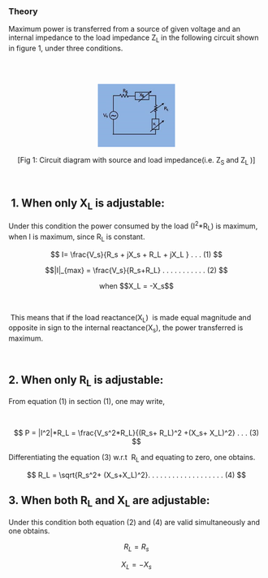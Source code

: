 ### Theory
<p>Maximum power is transferred from a source of given voltage and an internal impedance to the load impedance Z<sub>L </sub>in the following circuit shown in figure 1, under three conditions.</p><br>
							<br>
							 <p style="text-align: center;">
                                <img src="images/maximum power main picture.jpg" style="height: 30%; width: 30%;">
								</p>
							<p style="text-align:center">[Fig 1: Circuit diagram with source and load impedance(i.e. Z<sub>S </sub> and Z<sub>L </sub>)]</p><br>
							<h2>&nbsp;1. When only X<sub>L</sub> is adjustable:</h2>
							<p>Under this condition the power consumed by the load (I<sup>2</sup>*R<sub>L</sub>) is maximum, when I is maximum, since R<sub>L </sub>is constant.</p>

$$ I= \frac{V_s}{R_s + jX_s + R_L + jX_L } . . . (1) $$

$$|I|_{max} = \frac{V_s}{R_s+R_L} . . . . . . . . . . . (2) $$

							
<p style="text-align: center;"> when $$X_L = -X_s$$ </p>							
							&nbsp;
							<p>&nbsp;This means that if the load reactance(X<sub>L</sub>)&nbsp; is made equal magnitude and opposite in sign to the internal reactance(X<sub>s</sub>), the power transferred is maximum.</p><br>
							<h2>2. When only R<sub>L</sub> is adjustable: </h2>
							<p>From equation (1) in section (1), one may write,&nbsp; </p><br>

$$ P = |I^2|*R_L = \frac{V_s^2*R_L}{(R_s+ R_L)^2 +(X_s+ X_L)^2} . . . (3) $$

Differentiating the equation (3) w.r.t&nbsp; R<sub>L </sub>and equating to zero, one obtains. 

$$ R_L = \sqrt{R_s^2+ (X_s+X_L)^2}. . . . . . . . . . . . . . . . . . . (4) $$

<h2>3. When both R<sub>L</sub> and X<sub>L</sub> are adjustable: </h2>

							
							
Under this condition both equation (2) and (4) are valid simultaneously and one obtains.      

$$ R_L = R_s $$

$$ X_L = -X_s $$							
								
<script id="MathJax-script" async src="https://cdn.jsdelivr.net/npm/mathjax@3/es5/tex-mml-chtml.js"></script>
